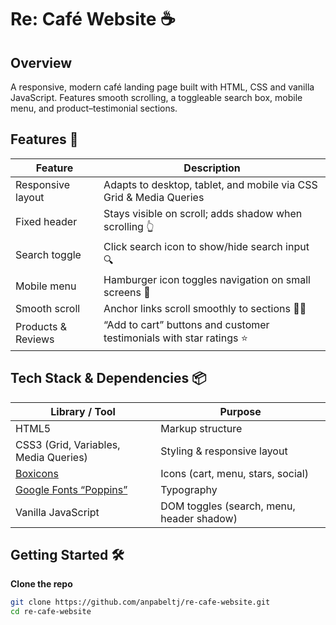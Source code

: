 # Re: Café Website ☕️

## Overview  
A responsive, modern café landing page built with HTML, CSS and vanilla JavaScript. Features smooth scrolling, a toggleable search box, mobile menu, and product–testimonial sections.

## Features 🚀  
| Feature             | Description                                                  |
|---------------------|--------------------------------------------------------------|
| Responsive layout   | Adapts to desktop, tablet, and mobile via CSS Grid & Media Queries |
| Fixed header        | Stays visible on scroll; adds shadow when scrolling 👆        |
| Search toggle       | Click search icon to show/hide search input 🔍               |
| Mobile menu         | Hamburger icon toggles navigation on small screens 📱        |
| Smooth scroll       | Anchor links scroll smoothly to sections 🏃‍♂️               |
| Products & Reviews  | “Add to cart” buttons and customer testimonials with star ratings ⭐️ |

## Tech Stack & Dependencies 📦  
| Library / Tool                      | Purpose                          |
|-------------------------------------|----------------------------------|
| HTML5                               | Markup structure                 |
| CSS3 (Grid, Variables, Media Queries) | Styling & responsive layout      |
| [Boxicons](https://unpkg.com/boxicons@latest/css/boxicons.min.css) | Icons (cart, menu, stars, social) |
| [Google Fonts “Poppins”](https://fonts.googleapis.com/css2?family=Poppins:wght@300;400;700&display=swap) | Typography                      |
| Vanilla JavaScript                  | DOM toggles (search, menu, header shadow) |

## Getting Started 🛠️  
**Clone the repo**  
   ```bash
   git clone https://github.com/anpabeltj/re-cafe-website.git
   cd re-cafe-website
